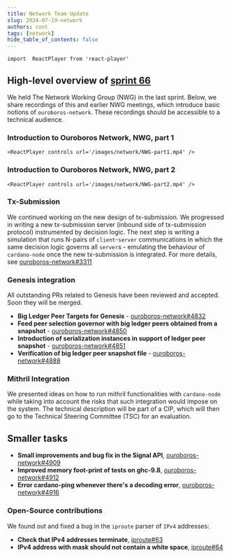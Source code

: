 ```yaml
---
title: Network Team Update
slug: 2024-07-19-network
authors: coot
tags: [network]
hide_table_of_contents: false
---
```


```mdx-code-block
import  ReactPlayer from 'react-player'
```


## High-level overview of [sprint 66][sprint-66]

We held The Network Working Group (NWG) in the last sprint.  Below, we share
recordings of this and earlier NWG meetings, which introduce basic notions of
`ouroboros-network`.  These recordings should be accessible to a technical
audience.

### Introduction to Ouroboros Network, NWG, part 1

```mdx-code-block
<ReactPlayer controls url='/images/network/NWG-part1.mp4' />
```

### Introduction to Ouroboros Network, NWG, part 2

```mdx-code-block
<ReactPlayer controls url='/images/network/NWG-part2.mp4' />
```

### Tx-Submission

We continued working on the new design of tx-submission.  We progressed in writing
a new tx-submission server (inbound side of tx-submission protocol)
instrumented by decision logic.  The next step is writing a simulation that
runs N-pairs of `client`-`server` communications in which the same decision logic governs all `server`s - emulating the behaviour of `cardano-node` once the new tx-submission is integrated.  For more details, see
[ouroboros-network#3311]

### Genesis integration

All outstanding PRs related to Genesis have been reviewed and accepted.  Soon
they will be merged.

* **Big Ledger Peer Targets for Genesis** - [ouroboros-network#4832]
* **Feed peer selection governor with big ledger peers obtained from a snapshot** - [ouroboros-network#4850]
* **Introduction of serialization instances in support of ledger peer snapshot** - [ouroboros-network#4851]
* **Verification of big ledger peer snapshot file** - [ouroboros-network#4888]

### Mithril Integration

We presented ideas on how to run mithril functionalities with
`cardano-node` while taking into account the risks that such integration would impose on
the system.  The technical description will be part of a CIP, which will then go to
the Technical Steering Committee (TSC) for an evaluation.

## Smaller tasks

* **Small improvements and bug fix in the Signal API**, [ouroboros-network#4909]
* **Improved memory foot-print of tests on ghc-9.8**, [ouroboros-network#4912]
* **Error cardano-ping whenever there's a decoding error**, [ouroboros-network#4916]

### Open-Source contributions

We found out and fixed a bug in the `iproute` parser of `IPv4` addresses:
* **Check that IPv4 addresses terminate**, [iproute#63]
* **IPv4 address with mask should not contain a white space**, [iproute#64]

[sprint-66]: https://github.com/orgs/IntersectMBO/projects/5/views/1?filterQuery=sprint%3A%22Sprint+66%22

[ouroboros-network#3311]: https://github.com/IntersectMBO/ouroboros-network/issues/3311
[ouroboros-network#4832]: https://github.com/IntersectMBO/ouroboros-network/issues/4832
[ouroboros-network#4850]: https://github.com/IntersectMBO/ouroboros-network/issues/4850
[ouroboros-network#4851]: https://github.com/IntersectMBO/ouroboros-network/issues/4851
[ouroboros-network#4888]: https://github.com/IntersectMBO/ouroboros-network/issues/4888
[ouroboros-network#4909]: https://github.com/IntersectMBO/ouroboros-network/issues/4909
[ouroboros-network#4912]: https://github.com/IntersectMBO/ouroboros-network/issues/4912
[ouroboros-network#4916]: https://github.com/IntersectMBO/ouroboros-network/pull/4916
[iproute#63]: https://github.com/kazu-yamamoto/iproute/pull/63
[iproute#64]: https://github.com/kazu-yamamoto/iproute/pull/64
